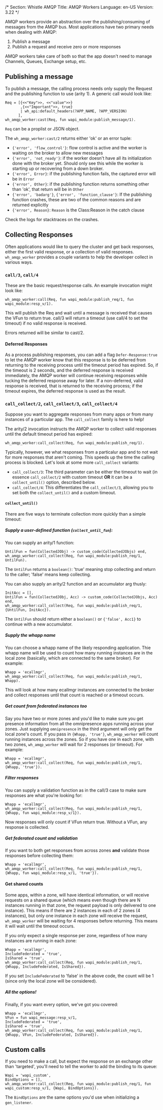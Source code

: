 /*
Section: Whistle AMQP
Title: AMQP Workers
Language: en-US
Version: 3.22
*/

AMQP workers provide an abstraction over the publishing/consuming of messages from the AMQP bus. Most applications have two primary needs when dealing with AMQP:

1. Publish a message
2. Publish a request and receive zero or more responses

AMQP workers take care of both so that the app doesn't need to manage Channels, Queues, Exchange setup, etc.

## Publishing a message

To publish a message, the calling process needs only supply the Request and the publishing function to use (arity 1). A generic call would look like:

    Req = [{<<"Key">>, <<"value">>}
           ,{<<"Important">>, true}
           | wh_api:default_headers(?APP_NAME, ?APP_VERSION)
          ],
    wh_amqp_worker:cast(Req, fun wapi_module:publish_message/1).

`Req` can be a proplist or JSON object.

The `wh_amqp_worker:cast/2` returns either 'ok' or an error tuple:

* `{'error', 'flow_control'}`: flow control is active and the worker is waiting on the broker to allow new messages
* `{'error', 'not_ready'}`: if the worker doesn't have all its initialization done with the broker yet. Should only see this while the worker is starting up or recovering from a down broker.
* `{'error', Error}`: if the publishing function fails, the captured error will be in `Error`
* `{'error', Other}`: if the publishing function returns something other than 'ok', that return will be in `Other`
* `{'error', 'badarg'}`, `{'error', 'function_clause'}`: If the publishing function crashes, these are two of the common reasons and are returned explicitly
* `{'error', Reason}`: `Reason` is the Class:Reason in the catch clause

Check the logs for stacktraces on the crashes.

## Collecting Responses

Often applications would like to query the cluster and get back responses, either the first valid response, or a collection of valid responses. `wh_amqp_worker` provides a couple variants to help the developer collect in various ways.

### `call/3`, `call/4`

These are the basic request/response calls. An example invocation might look like:

    wh_amqp_worker:call(Req, fun wapi_module:publish_req/1, fun wapi_module:resp_v/1).

This will publish the Req and wait until a message is received that causes the VFun to return true. call/3 will return a timeout (use call/4 to set the timeout) if no valid response is received.

Errors returned will be similar to cast/2.

#### Deferred Responses

As a process publishing responses, you can add a flag `Defer-Response:true` to let the AMQP worker know that this response is to be deferred from returning to the receiving process until the timeout period has expired. So, if the timeout is 2 seconds, and the deferred response is received immediately, the AMQP worker will continue receiving responses while tucking the deferred response away for later. If a non-deferred, valid response is received, that is returned to the receiving process; if the timeout expires, the deferred response is used as the result.

### `call_collect/2`, `call_collect/3`, `call_collect/4`

Suppose you want to aggregate responses from many apps or from many instances of a particular app. The `call_collect` family is here to help!

The arity/2 invocation instructs the AMQP worker to collect valid responses until the default timeout period has expired:

    wh_amqp_worker:call_collect(Req, fun wapi_module:publish_req/1).

Typically, however, we what responses from a particalur app and to not wait for more responses that aren't coming. This speeds up the time the calling process is blocked. Let's look at some more `call_collect` variants:

* `call_collect/3`: The third parameter can be either the timeout to wait (in essence `call_collect/2` with custom timeout **OR** it can be a `collect_until()` option, described below.
* `call_collect/4`: This differentiates the `call_collect/3`, allowing you to set both the `collect_until()` and a custom timeout.

#### `collect_until()`

There are five ways to terminate collection more quickly than a simple timeout:

##### Supply a user-defined function (`collect_until_fun`):

You can supply an arity/1 function:

    UntilFun = fun(CollectedJObj) -> custom_code(CollectedJObjs) end,
    wh_amqp_worker:call_collect(Req, fun wapi_module:publish_req/1, UntilFun).

The `UntilFun` returns a `boolean()`: 'true' meaning stop collecting and return to the caller; 'false' means keep collecting.

You can also supply an arity/2 function and an accumulator arg thusly:

    InitAcc = [],
    UntilFun = fun(CollectedJObj, Acc) -> custom_code(CollectedJObjs, Acc) end,
    wh_amqp_worker:call_collect(Req, fun wapi_module:publish_req/1, {UntilFun, InitAcc}).

The `UntilFun` should return either a `boolean()` or `{'false', Acc1}` to continue with a new accumulator.

##### Supply the whapp name

You can choose a whapp name of the likely responding application. Thie whapp name will be used to count how many running instances are in the local zone (basically, which are connected to the same broker). For example:

    Whapp = 'ecallmgr',
    wh_amqp_worker:call_collect(Req, fun wapi_module:publish_req/1, Whapp).

This will look at how many ecallmgr instances are connected to the broker and collect responses until that count is reached or a timeout occurs.

##### Get count from federated instances too

Say you have two or more zones and you'd like to make sure you get presence information from all the omnipresence apps running across your zones. Just supplying `omnipresence` in the third argument will only get the local zone's count. If you pass in `{Whapp, 'true'}`, `wh_amqp_worker` will count running instances across the zones. So if you have one in each zone, with two zones, `wh_amqp_worker` will wait for 2 responses (or timeout). For example:

    Whapp = 'ecallmgr',
    wh_amqp_worker:call_collect(Req, fun wapi_module:publish_req/1, {Whapp, 'true'}).

##### Filter responses

You can supply a validation function as in the call/3 case to make sure responses are what you're looking for:

    Whapp = 'ecallmgr',
    wh_amqp_worker:call_collect(Req, fun wapi_module:publish_req/1, {Whapp, fun wapi_module:resp_v/1}).

Now responses will only count if VFun return true. Without a VFun, any response is collected.

##### Get federated count and validation

If you want to both get responses from across zones **and** validate those responses before collecting them:

    Whapp = 'ecallmgr',
    wh_amqp_worker:call_collect(Req, fun wapi_module:publish_req/1, {Whapp, fun wapi_module:resp_v/1, 'true'}).

#### Get shared counts

Some apps, within a zone, will have identical information, or will receive requests on a shared queue (which means even though there are N instances running in that zone, the request payload is only delivered to one instance). This means if there are 2 instances in each of 2 zones (4 instances), but only one instance in each zone will receive the request, `wh_amqp_worker` will be waiting for 4 responses before returning. This means it will wait until the timeout occurs.

If you only expect a single response per zone, regardless of how many instances are running in each zone:

    Whapp = 'ecallmgr',
    IncludeFederated = 'true',
    IsShared = 'true',
    wh_amqp_worker:call_collect(Req, fun wapi_module:publish_req/1, {Whapp, IncludeFederated, IsShared}).

If you set `IncludeFederated` to 'false' in the above code, the count will be 1 (since only the local zone will be considered).

##### All the options!

Finally, if you want every option, we've got you covered:

    Whapp = 'ecallmgr',
    VFun = fun wapi_message:resp_v/1,
    IncludeFederated = 'true',
    IsShared = 'true',
    wh_amqp_worker:call_collect(Req, fun wapi_module:publish_req/1, {Whapp, VFun, IncludeFederated, IsShared}).

## Custom calls

If you need to make a call, but expect the response on an exchange other than 'targeted', you'll need to tell the worker to add the binding to its queue:

    Wapi = 'wapi_custom',
    BindOptions = [],
    wh_amqp_worker:call_collect(Req, fun wapi_module:publish_req/1, fun wapi_custom:resp_v/1, {Wapi, BindOptions}).

The `BindOptions` are the same options you'd use when initializing a `gen_listener`.
